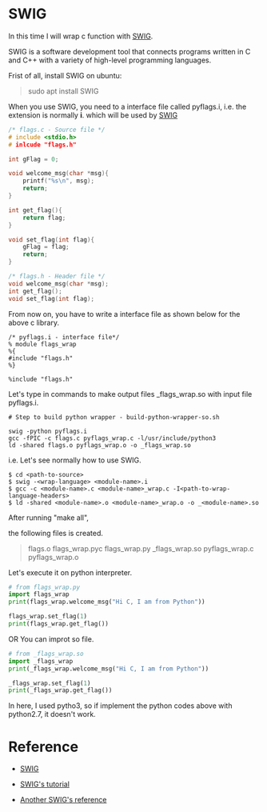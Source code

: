 # SWIG

In this time I will wrap c function with [SWIG](http://www.swig.org/). 

SWIG is a software development tool that connects programs written in C and C++ with a variety of high-level programming languages.

Frist of all, install SWIG on ubuntu:

> sudo apt install SWIG  

When you use SWIG, you need to a interface file called pyflags.i, i.e. the extension is normally **i**. which will be used by [SWIG](http://www.swig.org/)

```c
/* flags.c - Source file */
# include <stdio.h>
# inlcude "flags.h"

int gFlag = 0;

void welcome_msg(char *msg){
    printf("%s\n", msg);
    return;
}

int get_flag(){
    return flag;
}

void set_flag(int flag){
    gFlag = flag;
    return;
}

/* flags.h - Header file */
void welcome_msg(char *msg);
int get_flag();
void set_flag(int flag);
```

From now on, you have to write a interface file as shown below for the above c library. 

```
/* pyflags.i - interface file*/
% module flags_wrap
%{
#include "flags.h"
%}

%include "flags.h"
```

Let's type in commands to make output files \_flags\_wrap.so with input file pyflags.i. 

```shell
# Step to build python wrapper - build-python-wrapper-so.sh

swig -python pyflags.i
gcc -fPIC -c flags.c pyflags_wrap.c -l/usr/include/python3
ld -shared flags.o pyflags_wrap.o -o _flags_wrap.so
```

i.e. Let's see normally how to use SWIG.

```shell
$ cd <path-to-source>
$ swig -<wrap-language> <module-name>.i
$ gcc -c <module-name>.c <module-name>_wrap.c -I<path-to-wrap-language-headers>
$ ld -shared <module-name>.o <module-name>_wrap.o -o _<module-name>.so
```

After running "make all", 

the following files is created. 

> flags.o flags_wrap.pyc flags_wrap.py _flags_wrap.so pyflags_wrap.c pyflags_wrap.o

Let's execute it on python interpreter.

```python
# from flags_wrap.py 
import flags_wrap
print(flags_wrap.welcome_msg("Hi C, I am from Python"))

flags_wrap.set_flag(1)
print(flags_wrap.get_flag())
```

OR You can improt so file.

```python
# from _flags_wrap.so
import _flags_wrap
print(_flags_wrap.welcome_msg("Hi C, I am from Python"))

_flags_wrap.set_flag(1)
print(_flags_wrap.get_flag())
```


In here, I used pytho3, so if implement the python codes above with python2.7, it doesn't work. 





# Reference 

 - [SWIG](http://www.swig.org/)
 
 - [SWIG's tutorial](http://www.swig.org/tutorial.html)
 
 - [Another SWIG's reference](http://www.ittc.ku.edu/kusp/kusp_docs/kusp_swig_guide/index.html)

